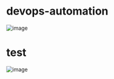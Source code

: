 # devops-automation
![image](https://user-images.githubusercontent.com/122249665/236018024-b039bb10-d2b6-4943-8a2c-24b447b05c3c.png)

# test
![image](https://github.com/user-attachments/assets/d8d43897-7a54-43d3-adc8-032c73175db8)

